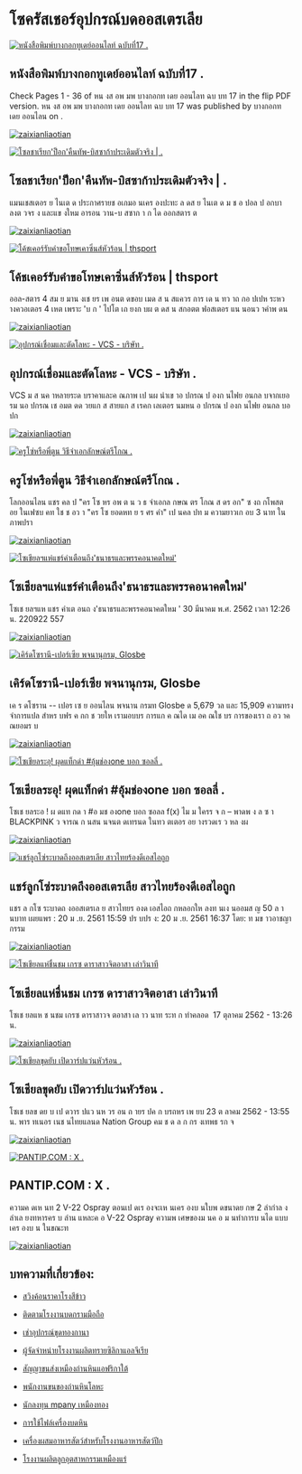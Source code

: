 # โซครัสเชอร์อุปกรณ์บดออสเตรเลีย
<a href="https://mnn.zoosnet.net/LR/Chatpre.aspx?id=MNN94995150&p=https://topgrinding.com/" target="_blank">![หนังสือพิมพ์บางกอกทูเดย์ออนไลท์ ฉบับที่17 .](https://github.com/technlg/images/blob/main/28.jpg)</a>
## หนังสือพิมพ์บางกอกทูเดย์ออนไลท์ ฉบับที่17 .
Check Pages 1 - 36 of หน งส อพ มพ บางกอกท เดย ออนไลท ฉบ บท 17 in the flip PDF version. หน งส อพ มพ บางกอกท เดย ออนไลท ฉบ บท 17 was published by บางกอกท เดย ออนไลน on . 
<a href="https://mnn.zoosnet.net/LR/Chatpre.aspx?id=MNN94995150&p=https://topgrinding.com/" target="_blank"><img src="https://github.com/technlg/images/raw/main/chat11.jpg" alt="zaixianliaotian"/></a><a href="//whatsapp.shibangsoft.com/WhatsApp.php" ><img src="https://github.com/technlg/images/raw/main/chat11.png" alt=""></a>
<a href="https://mnn.zoosnet.net/LR/Chatpre.aspx?id=MNN94995150&p=https://topgrinding.com/" target="_blank">![โซลชาเรียก'ป็อก'คืนทัพ-บิสซาก้าประเดิมตัวจริง | .](https://github.com/technlg/images/blob/main/40.jpg)</a>
## โซลชาเรียก'ป็อก'คืนทัพ-บิสซาก้าประเดิมตัวจริง | .
แมนเชสเตอร ย ไนเต ด ประกาศรายช อเกมอ นเคร องปะทะ ล ดส ย ไนเต ด ม ช อ ปอล ป อกบา ลงต วจร ง และแข งใหม อารอน วาน-บ สซาก า ก ได ออกสตาร ต
<a href="https://mnn.zoosnet.net/LR/Chatpre.aspx?id=MNN94995150&p=https://topgrinding.com/" target="_blank"><img src="https://github.com/technlg/images/raw/main/chat11.jpg" alt="zaixianliaotian"/></a><a href="//whatsapp.shibangsoft.com/WhatsApp.php" ><img src="https://github.com/technlg/images/raw/main/chat11.png" alt=""></a>
<a href="https://mnn.zoosnet.net/LR/Chatpre.aspx?id=MNN94995150&p=https://topgrinding.com/" target="_blank">![โค้ชเคอร์รับคำขอโทษเคาซิ่นส์หัวร้อน | thsport](https://github.com/technlg/images/blob/main/63.jpg)</a>
## โค้ชเคอร์รับคำขอโทษเคาซิ่นส์หัวร้อน | thsport
ออล-สตาร 4 สม ย มาน งเช ยร เพ อนต ดขอบ เมด ส น สแควร การ เด น ทว าถ กอ ปเปห ระหว างควอเตอร 4 เหต เพราะ 'บ ก ' ไปโต เถ ยงก บผ ต ดส น สกอตต ฟอสเตอร แน นอนว าคำพ ดน 
<a href="https://mnn.zoosnet.net/LR/Chatpre.aspx?id=MNN94995150&p=https://topgrinding.com/" target="_blank"><img src="https://github.com/technlg/images/raw/main/chat11.jpg" alt="zaixianliaotian"/></a><a href="//whatsapp.shibangsoft.com/WhatsApp.php" ><img src="https://github.com/technlg/images/raw/main/chat11.png" alt=""></a>
<a href="https://mnn.zoosnet.net/LR/Chatpre.aspx?id=MNN94995150&p=https://topgrinding.com/" target="_blank">![อุปกรณ์เชื่อมและตัดโลหะ - VCS - บริษัท .](https://github.com/technlg/images/blob/main/17.jpg)</a>
## อุปกรณ์เชื่อมและตัดโลหะ - VCS - บริษัท .
VCS ม ส นค าหลายระด บราคาและค ณภาพ เป นผ นำเข าอ ปกรณ ป องก นไฟย อนกล บจากเยอรม นอ ปกรณ เช อมต ดด วยแก ส สายแก ส เรคก เลเตอร นมหน อ ปกรณ ป องก นไฟย อนกล บอ ปก 
<a href="https://mnn.zoosnet.net/LR/Chatpre.aspx?id=MNN94995150&p=https://topgrinding.com/" target="_blank"><img src="https://github.com/technlg/images/raw/main/chat11.jpg" alt="zaixianliaotian"/></a><a href="//whatsapp.shibangsoft.com/WhatsApp.php" ><img src="https://github.com/technlg/images/raw/main/chat11.png" alt=""></a>
<a href="https://mnn.zoosnet.net/LR/Chatpre.aspx?id=MNN94995150&p=https://topgrinding.com/" target="_blank">![ครูโซ่หรือพี่ตูน วิธีจำเอกลักษณ์ตรีโกณ .](https://github.com/technlg/images/blob/main/24.jpg)</a>
## ครูโซ่หรือพี่ตูน วิธีจำเอกลักษณ์ตรีโกณ .
โลกออนไลน แชร คล ป "คร โซ หร อพ ต น ว ธ จำเอกล กษณ ตร โกณ ส ดร อก" ซ งถ กโพสต อย ในเฟซบ คท ใช ช อว า "คร โซ ยอดหท ย ร ศร คำ" เป นคล ปท ม ความยาวเก อบ 3 นาท ในภาพปรา 
<a href="https://mnn.zoosnet.net/LR/Chatpre.aspx?id=MNN94995150&p=https://topgrinding.com/" target="_blank"><img src="https://github.com/technlg/images/raw/main/chat11.jpg" alt="zaixianliaotian"/></a><a href="//whatsapp.shibangsoft.com/WhatsApp.php" ><img src="https://github.com/technlg/images/raw/main/chat11.png" alt=""></a>
<a href="https://mnn.zoosnet.net/LR/Chatpre.aspx?id=MNN94995150&p=https://topgrinding.com/" target="_blank">![โซเชียลฯแห่แชร์คำเตือนถึง'ธนาธรและพรรคอนาคตใหม่'](https://github.com/technlg/images/blob/main/47.jpg)</a>
## โซเชียลฯแห่แชร์คำเตือนถึง'ธนาธรและพรรคอนาคตใหม่'
โซเช ยลฯแห แชร คำเต อนถ ง'ธนาธรและพรรคอนาคตใหม ' 30 มีนาคม พ.ศ. 2562 เวลา 12:26 น. 220922 557
<a href="https://mnn.zoosnet.net/LR/Chatpre.aspx?id=MNN94995150&p=https://topgrinding.com/" target="_blank"><img src="https://github.com/technlg/images/raw/main/chat11.jpg" alt="zaixianliaotian"/></a><a href="//whatsapp.shibangsoft.com/WhatsApp.php" ><img src="https://github.com/technlg/images/raw/main/chat11.png" alt=""></a>
<a href="https://mnn.zoosnet.net/LR/Chatpre.aspx?id=MNN94995150&p=https://topgrinding.com/" target="_blank">![เคิร์ดโซรานี-เปอร์เซีย พจนานุกรม, Glosbe](https://github.com/technlg/images/blob/main/49.jpg)</a>
## เคิร์ดโซรานี-เปอร์เซีย พจนานุกรม, Glosbe
เค ร ดโซราน -- เปอร เซ ย ออนไลน พจนาน กรมท Glosbe ด 5,679 วล และ 15,909 ความทรงจำการแปล สำหร บฟร ค กก ช วยให เรามอบบร การแก ค ณได เม อค ณใช บร การของเรา ถ อว าค ณยอมร บ 
<a href="https://mnn.zoosnet.net/LR/Chatpre.aspx?id=MNN94995150&p=https://topgrinding.com/" target="_blank"><img src="https://github.com/technlg/images/raw/main/chat11.jpg" alt="zaixianliaotian"/></a><a href="//whatsapp.shibangsoft.com/WhatsApp.php" ><img src="https://github.com/technlg/images/raw/main/chat11.png" alt=""></a>
<a href="https://mnn.zoosnet.net/LR/Chatpre.aspx?id=MNN94995150&p=https://topgrinding.com/" target="_blank">![โซเชียลระอุ! ผุดแท็กด่า #อุ้มช่องone บอก ซอลลี่ .](https://github.com/technlg/images/blob/main/36.jpg)</a>
## โซเชียลระอุ! ผุดแท็กด่า #อุ้มช่องone บอก ซอลลี่ .
โซเช ยลระอ ! ผ ดแท กด า #อ มช องone บอก ซอลล f(x) ไม ม ใครร จ ก – พาดพ ง ล ซ า BLACKPINK  ว จารณ ก นสน นจนต ดเทรนด ในทว ตเตอร อย างรวดเร ว หล งผ 
<a href="https://mnn.zoosnet.net/LR/Chatpre.aspx?id=MNN94995150&p=https://topgrinding.com/" target="_blank"><img src="https://github.com/technlg/images/raw/main/chat11.jpg" alt="zaixianliaotian"/></a><a href="//whatsapp.shibangsoft.com/WhatsApp.php" ><img src="https://github.com/technlg/images/raw/main/chat11.png" alt=""></a>
<a href="https://mnn.zoosnet.net/LR/Chatpre.aspx?id=MNN94995150&p=https://topgrinding.com/" target="_blank">![แชร์ลูกโซ่ระบาดถึงออสเตรเลีย สาวไทยร้องดีเอสไอถูก ](https://github.com/technlg/images/blob/main/66.jpg)</a>
## แชร์ลูกโซ่ระบาดถึงออสเตรเลีย สาวไทยร้องดีเอสไอถูก 
แชร ล กโซ ระบาดถ งออสเตรเล ย สาวไทยร องด เอสไอถ กหลอกให ลงท นเง นออมส ญ 50 ล านบาท เผยแพร : 20 ม .ย. 2561 15:59 ปร บปร ง: 20 ม .ย. 2561 16:37 โดย: ท มข าวอาชญากรรม
<a href="https://mnn.zoosnet.net/LR/Chatpre.aspx?id=MNN94995150&p=https://topgrinding.com/" target="_blank"><img src="https://github.com/technlg/images/raw/main/chat11.jpg" alt="zaixianliaotian"/></a><a href="//whatsapp.shibangsoft.com/WhatsApp.php" ><img src="https://github.com/technlg/images/raw/main/chat11.png" alt=""></a>
<a href="https://mnn.zoosnet.net/LR/Chatpre.aspx?id=MNN94995150&p=https://topgrinding.com/" target="_blank">![โซเชียลแห่ชื่นชม เกรซ ดาราสาวจิตอาสา เล่าวินาที ](https://github.com/technlg/images/blob/main/27.jpg)</a>
## โซเชียลแห่ชื่นชม เกรซ ดาราสาวจิตอาสา เล่าวินาที 
โซเช ยลแห ช นชม เกรซ ดาราสาวจ ตอาสา เล าว นาท ระท ก ทำคลอด ‌ 17 ตุลาคม 2562 - 13:26 น.
<a href="https://mnn.zoosnet.net/LR/Chatpre.aspx?id=MNN94995150&p=https://topgrinding.com/" target="_blank"><img src="https://github.com/technlg/images/raw/main/chat11.jpg" alt="zaixianliaotian"/></a><a href="//whatsapp.shibangsoft.com/WhatsApp.php" ><img src="https://github.com/technlg/images/raw/main/chat11.png" alt=""></a>
<a href="https://mnn.zoosnet.net/LR/Chatpre.aspx?id=MNN94995150&p=https://topgrinding.com/" target="_blank">![โซเชียลขุดยับ เปิดวาร์ปแว่นหัวร้อน .](https://github.com/technlg/images/blob/main/14.jpg)</a>
## โซเชียลขุดยับ เปิดวาร์ปแว่นหัวร้อน .
โซเช ยลข ดย บ เป ดวาร ปแว นห วร อน ถ ายร ปค ก บรถหร เพ ยบ 23 ต ลาคม 2562 - 13:55 น.  พาร ทเนอร เนช นไทยแลนด Nation Group คม ช ด ล ก กร งเทพธ รก จ 
<a href="https://mnn.zoosnet.net/LR/Chatpre.aspx?id=MNN94995150&p=https://topgrinding.com/" target="_blank"><img src="https://github.com/technlg/images/raw/main/chat11.jpg" alt="zaixianliaotian"/></a><a href="//whatsapp.shibangsoft.com/WhatsApp.php" ><img src="https://github.com/technlg/images/raw/main/chat11.png" alt=""></a>
<a href="https://mnn.zoosnet.net/LR/Chatpre.aspx?id=MNN94995150&p=https://topgrinding.com/" target="_blank">![PANTIP.COM : X .](https://github.com/technlg/images/blob/main/39.jpg)</a>
## PANTIP.COM : X .
ความค ดเห นท 2 V-22 Ospray ตอนเป ดเร องจะเห นเคร องบ นใบพ ดขนาดย กษ 2 ลำกำล งลำเล ยงทหารคร บ ลำน แหละค อ V-22 Ospray ความพ เศษของม นค อ ม นทำการบ นได แบบเคร องบ น ในขณะท 
<a href="https://mnn.zoosnet.net/LR/Chatpre.aspx?id=MNN94995150&p=https://topgrinding.com/" target="_blank"><img src="https://github.com/technlg/images/raw/main/chat11.jpg" alt="zaixianliaotian"/></a><a href="//whatsapp.shibangsoft.com/WhatsApp.php" ><img src="https://github.com/technlg/images/raw/main/chat11.png" alt=""></a>
## บทความที่เกี่ยวข้อง:
* [สวิงค้อนราคาโรงสีข้าว](%E0%B8%AA%E0%B8%A7%E0%B8%B4%E0%B8%87%E0%B8%84%E0%B9%89%E0%B8%AD%E0%B8%99%E0%B8%A3%E0%B8%B2%E0%B8%84%E0%B8%B2%E0%B9%82%E0%B8%A3%E0%B8%87%E0%B8%AA%E0%B8%B5%E0%B8%82%E0%B9%89%E0%B8%B2%E0%B8%A7.md)
* [ติดตามโรงงานบดกรามมือถือ](%E0%B8%95%E0%B8%B4%E0%B8%94%E0%B8%95%E0%B8%B2%E0%B8%A1%E0%B9%82%E0%B8%A3%E0%B8%87%E0%B8%87%E0%B8%B2%E0%B8%99%E0%B8%9A%E0%B8%94%E0%B8%81%E0%B8%A3%E0%B8%B2%E0%B8%A1%E0%B8%A1%E0%B8%B7%E0%B8%AD%E0%B8%96%E0%B8%B7%E0%B8%AD.md)
* [เช่าอุปกรณ์ขุดทองกานา](%E0%B9%80%E0%B8%8A%E0%B9%88%E0%B8%B2%E0%B8%AD%E0%B8%B8%E0%B8%9B%E0%B8%81%E0%B8%A3%E0%B8%93%E0%B9%8C%E0%B8%82%E0%B8%B8%E0%B8%94%E0%B8%97%E0%B8%AD%E0%B8%87%E0%B8%81%E0%B8%B2%E0%B8%99%E0%B8%B2.md)
* [ผู้จัดจำหน่ายโรงงานผลิตทรายซิลิกาแอลจีเรีย](%E0%B8%9C%E0%B8%B9%E0%B9%89%E0%B8%88%E0%B8%B1%E0%B8%94%E0%B8%88%E0%B8%B3%E0%B8%AB%E0%B8%99%E0%B9%88%E0%B8%B2%E0%B8%A2%E0%B9%82%E0%B8%A3%E0%B8%87%E0%B8%87%E0%B8%B2%E0%B8%99%E0%B8%9C%E0%B8%A5%E0%B8%B4%E0%B8%95%E0%B8%97%E0%B8%A3%E0%B8%B2%E0%B8%A2%E0%B8%8B%E0%B8%B4%E0%B8%A5%E0%B8%B4%E0%B8%81%E0%B8%B2%E0%B9%81%E0%B8%AD%E0%B8%A5%E0%B8%88%E0%B8%B5%E0%B9%80%E0%B8%A3%E0%B8%B5%E0%B8%A2.md)
* [สัญญาขนส่งเหมืองถ่านหินแอฟริกาใต้](%E0%B8%AA%E0%B8%B1%E0%B8%8D%E0%B8%8D%E0%B8%B2%E0%B8%82%E0%B8%99%E0%B8%AA%E0%B9%88%E0%B8%87%E0%B9%80%E0%B8%AB%E0%B8%A1%E0%B8%B7%E0%B8%AD%E0%B8%87%E0%B8%96%E0%B9%88%E0%B8%B2%E0%B8%99%E0%B8%AB%E0%B8%B4%E0%B8%99%E0%B9%81%E0%B8%AD%E0%B8%9F%E0%B8%A3%E0%B8%B4%E0%B8%81%E0%B8%B2%E0%B9%83%E0%B8%95%E0%B9%89.md)
* [พนักงานขนของถ่านหินโลหะ](%E0%B8%9E%E0%B8%99%E0%B8%B1%E0%B8%81%E0%B8%87%E0%B8%B2%E0%B8%99%E0%B8%82%E0%B8%99%E0%B8%82%E0%B8%AD%E0%B8%87%E0%B8%96%E0%B9%88%E0%B8%B2%E0%B8%99%E0%B8%AB%E0%B8%B4%E0%B8%99%E0%B9%82%E0%B8%A5%E0%B8%AB%E0%B8%B0.md)
* [นักลงทุน mpany เหมืองทอง](%E0%B8%99%E0%B8%B1%E0%B8%81%E0%B8%A5%E0%B8%87%E0%B8%97%E0%B8%B8%E0%B8%99%20mpany%20%E0%B9%80%E0%B8%AB%E0%B8%A1%E0%B8%B7%E0%B8%AD%E0%B8%87%E0%B8%97%E0%B8%AD%E0%B8%87.md)
* [การใช้ไฟล์เครื่องบดหิน](%E0%B8%81%E0%B8%B2%E0%B8%A3%E0%B9%83%E0%B8%8A%E0%B9%89%E0%B9%84%E0%B8%9F%E0%B8%A5%E0%B9%8C%E0%B9%80%E0%B8%84%E0%B8%A3%E0%B8%B7%E0%B9%88%E0%B8%AD%E0%B8%87%E0%B8%9A%E0%B8%94%E0%B8%AB%E0%B8%B4%E0%B8%99.md)
* [เครื่องผสมอาหารสัตว์สำหรับโรงงานอาหารสัตว์ปีก](%E0%B9%80%E0%B8%84%E0%B8%A3%E0%B8%B7%E0%B9%88%E0%B8%AD%E0%B8%87%E0%B8%9C%E0%B8%AA%E0%B8%A1%E0%B8%AD%E0%B8%B2%E0%B8%AB%E0%B8%B2%E0%B8%A3%E0%B8%AA%E0%B8%B1%E0%B8%95%E0%B8%A7%E0%B9%8C%E0%B8%AA%E0%B8%B3%E0%B8%AB%E0%B8%A3%E0%B8%B1%E0%B8%9A%E0%B9%82%E0%B8%A3%E0%B8%87%E0%B8%87%E0%B8%B2%E0%B8%99%E0%B8%AD%E0%B8%B2%E0%B8%AB%E0%B8%B2%E0%B8%A3%E0%B8%AA%E0%B8%B1%E0%B8%95%E0%B8%A7%E0%B9%8C%E0%B8%9B%E0%B8%B5%E0%B8%81.md)
* [โรงงานผลิตลูกอุตสาหกรรมเหมืองแร่](%E0%B9%82%E0%B8%A3%E0%B8%87%E0%B8%87%E0%B8%B2%E0%B8%99%E0%B8%9C%E0%B8%A5%E0%B8%B4%E0%B8%95%E0%B8%A5%E0%B8%B9%E0%B8%81%E0%B8%AD%E0%B8%B8%E0%B8%95%E0%B8%AA%E0%B8%B2%E0%B8%AB%E0%B8%81%E0%B8%A3%E0%B8%A3%E0%B8%A1%E0%B9%80%E0%B8%AB%E0%B8%A1%E0%B8%B7%E0%B8%AD%E0%B8%87%E0%B9%81%E0%B8%A3%E0%B9%88.md)
